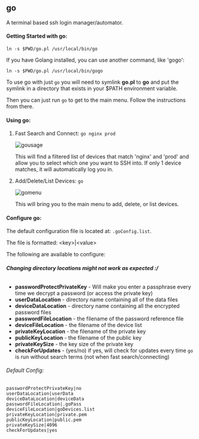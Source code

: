 ## go
A terminal based ssh login manager/automator.

#### Getting Started with go:

`ln -s $PWD/go.pl /usr/local/bin/go`

If you have Golang installed, you can use another command, like 'gogo':

`ln -s $PWD/go.pl /usr/local/bin/gogo`


To use go with just `go` you will need to symlink **go.pl** to **go** and put the symlink in a directory that exists in your $PATH environment variable.

Then you can just run `go` to get to the main menu. Follow the instructions from there.


#### Using go:

1. Fast Search and Connect: `go nginx prod`

	![gousage](https://cloud.githubusercontent.com/assets/7220258/18885564/c1ace83a-84b1-11e6-985f-9d4f1ef7c20f.png)


	This will find a filtered list of devices that match 'nginx' and 'prod' and allow you to select which one you want to SSH into. If only 1 device matches, it will automatically log you in.

2. Add/Delete/List Devices: `go`

	![gomenu](https://cloud.githubusercontent.com/assets/7220258/18885320/db3e0c6c-84b0-11e6-96c1-3b74f0c39713.png)


	This will bring you to the main menu to add, delete, or list devices.


#### Configure go:

The default configuration file is located at: `.goConfig.list`.

The file is formatted: \<key>|\<value>

The following are available to configure:

###### **Changing directory locations might not work as expected :/**
* **passwordProtectPrivateKey** - Will make you enter a passphrase every time we decrypt a password (or access the private key)
* **userDataLocation** - directory name containing all of the data files
* **deviceDataLocation** - directory name containing all the encrypted password files
* **passwordFileLocation** - the filename of the password reference file
* **deviceFileLocation** - the filename of the device list
* **privateKeyLocation** - the filename of the private key
* **publicKeyLocation** - the filename of the public key
* **privateKeySize** - the key size of the private key
* **checkForUpdates** - (yes/no) if yes, will check for updates every time `go` is run without search terms (not when fast search/connecting)

###### Default Config:
```
passwordProtectPrivateKey|no
userDataLocation|userData
deviceDataLocation|deviceData
passwordFileLocation|.goPass
deviceFileLocation|goDevices.list
privateKeyLocation|private.pem
publicKeyLocation|public.pem
privateKeySize|4096
checkForUpdates|yes
```